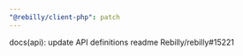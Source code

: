 ```yaml
---
"@rebilly/client-php": patch
---
```


docs(api): update API definitions readme Rebilly/rebilly#15221
